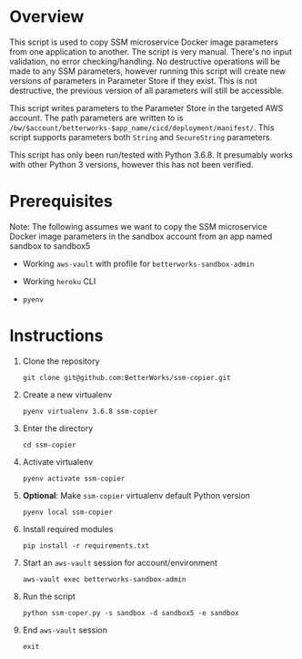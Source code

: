 # Overview

This script is used to copy SSM microservice Docker image parameters from one application to another. The script is very manual. There's no input validation, no error checking/handling. No destructive operations will be made to any SSM parameters, however running this script will create new versions of parameters in Parameter Store if they exist. This is not destructive, the previous version of all parameters will still be accessible.

This script writes parameters to the Parameter Store in the targeted AWS account. The path parameters are written to is `/bw/$account/betterworks-$app_name/cicd/deployment/manifest/`. This script supports parameters both `String` and `SecureString` parameters. 

This script has only been run/tested with Python 3.6.8. It presumably works with other Python 3 versions, however this has not been verified.

# Prerequisites

Note: The following assumes we want to copy the SSM microservice Docker image parameters in the sandbox account from an app named sandbox to sandbox5

* Working `aws-vault` with profile for `betterworks-sandbox-admin`

* Working `heroku` CLI

* `pyenv`

# Instructions

1. Clone the repository

    `git clone git@github.com:BetterWorks/ssm-copier.git`

2. Create a new virtualenv

   `pyenv virtualenv 3.6.8 ssm-copier`

3. Enter the directory

    `cd ssm-copier`

4. Activate virtualenv

    `pyenv activate ssm-copier`

5. **Optional**: Make `ssm-copier` virtualenv default Python version

    `pyenv local ssm-copier`

6. Install required modules

    `pip install -r requirements.txt`

7. Start an `aws-vault` session for account/environment

    `aws-vault exec betterworks-sandbox-admin`

8. Run the script

    `python ssm-coper.py -s sandbox -d sandbox5 -e sandbox`

9. End `aws-vault` session

    `exit`
